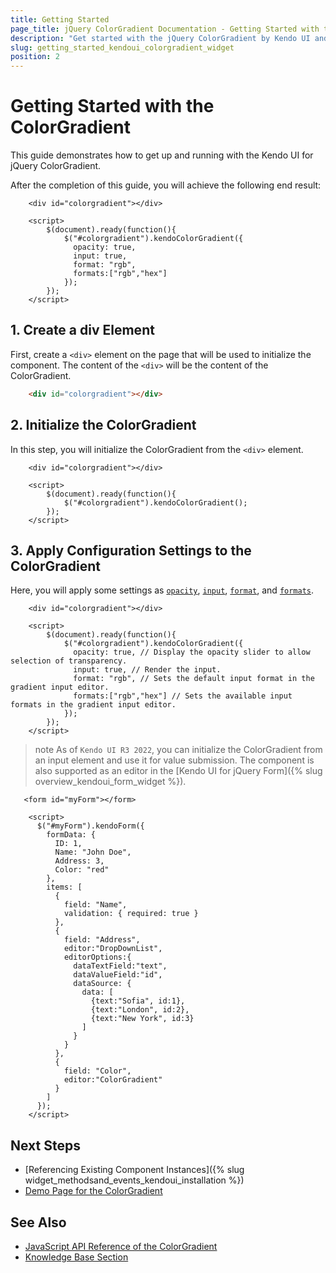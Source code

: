 ```yaml
---
title: Getting Started
page_title: jQuery ColorGradient Documentation - Getting Started with the ColorGradient
description: "Get started with the jQuery ColorGradient by Kendo UI and learn how to create and initialize the component."
slug: getting_started_kendoui_colorgradient_widget
position: 2
---
```



# Getting Started with the ColorGradient 

This guide demonstrates how to get up and running with the Kendo UI for jQuery ColorGradient.

After the completion of this guide, you will achieve the following end result:

```dojo
    <div id="colorgradient"></div>

    <script>
        $(document).ready(function(){
            $("#colorgradient").kendoColorGradient({
              opacity: true,
              input: true,
              format: "rgb",
              formats:["rgb","hex"]
            });
        });
    </script>
```

## 1. Create a div Element

First, create a `<div>` element on the page that will be used to initialize the component. The content of the `<div>` will be the content of the ColorGradient.

```html
    <div id="colorgradient"></div>
```

## 2. Initialize the ColorGradient

In this step, you will initialize the ColorGradient from the `<div>` element.

```dojo
    <div id="colorgradient"></div>

    <script>
        $(document).ready(function(){
            $("#colorgradient").kendoColorGradient();
        });
    </script>
```

## 3. Apply Configuration Settings to the ColorGradient

Here, you will apply some settings as [`opacity`](/api/javascript/ui/colorgradient/configuration/opacity), [`input`](/api/javascript/ui/colorgradient/configuration/input), [`format`](/api/javascript/ui/colorgradient/configuration/format), and [`formats`](/api/javascript/ui/colorgradient/configuration/formats).

```dojo
    <div id="colorgradient"></div>

    <script>
        $(document).ready(function(){
            $("#colorgradient").kendoColorGradient({
              opacity: true, // Display the opacity slider to allow selection of transparency.
              input: true, // Render the input.
              format: "rgb", // Sets the default input format in the gradient input editor.
              formats:["rgb","hex"] // Sets the available input formats in the gradient input editor.
            });
        });
    </script>
```

>note As of `Kendo UI R3 2022`, you can initialize the ColorGradient from an input element and use it for value submission. The component is also supported as an editor in the [Kendo UI for jQuery Form]({% slug overview_kendoui_form_widget %}).

```dojo
   <form id="myForm"></form>

    <script>
      $("#myForm").kendoForm({
        formData: {
          ID: 1,
          Name: "John Doe",
          Address: 3,
          Color: "red"
        },
        items: [
          {
            field: "Name",
            validation: { required: true }
          },
          {
            field: "Address",
            editor:"DropDownList",
            editorOptions:{
              dataTextField:"text",
              dataValueField:"id",
              dataSource: {
                data: [
                  {text:"Sofia", id:1},
                  {text:"London", id:2},
                  {text:"New York", id:3}
                ]
              }
            }
          },
          {
            field: "Color",
            editor:"ColorGradient"
          }
        ]
      });
    </script>
```

## Next Steps

* [Referencing Existing Component Instances]({% slug widget_methodsand_events_kendoui_installation %})
* [Demo Page for the ColorGradient](https://demos.telerik.com/kendo-ui/colorgradient/index)

## See Also 

* [JavaScript API Reference of the ColorGradient](/api/javascript/ui/colorgradient)
* [Knowledge Base Section](/knowledge-base)

<script>
  window.onload = function() {
    document.getElementsByClassName("btn-run")[0].click();
  }
</script>
